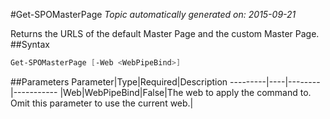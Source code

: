 #Get-SPOMasterPage
*Topic automatically generated on: 2015-09-21*

Returns the URLS of the default Master Page and the custom Master Page.
##Syntax
```powershell
Get-SPOMasterPage [-Web <WebPipeBind>]
```


##Parameters
Parameter|Type|Required|Description
---------|----|--------|-----------
|Web|WebPipeBind|False|The web to apply the command to. Omit this parameter to use the current web.|

